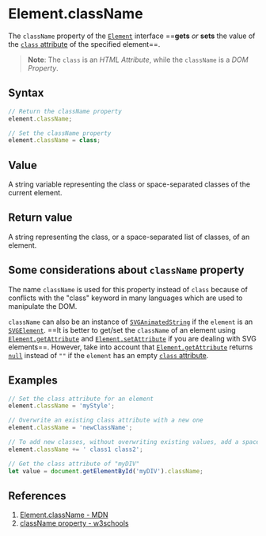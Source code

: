 # Element.className

The `className` property of the [`Element`](https://developer.mozilla.org/en-US/docs/Web/API/Element) interface ==**gets** _or_ **sets** the value of the [`class` attribute](https://developer.mozilla.org/en-US/docs/Web/HTML/Global_attributes/class) of the specified element==.

> **Note**: The `class` is an _HTML Attribute_, while the `className` is a _DOM Property_.

## Syntax

```js
// Return the className property
element.className;

// Set the className property
element.className = class;
```

## Value

A string variable representing the class or space-separated classes of the current element.

## Return value

A string representing the class, or a space-separated list of classes, of an element.

## Some considerations about `className` property

The name `className` is used for this property instead of `class` because of conflicts with the "class" keyword in many languages which are used to manipulate the DOM.

`className` can also be an instance of [`SVGAnimatedString`](https://developer.mozilla.org/en-US/docs/Web/API/SVGAnimatedString) if the `element` is an [`SVGElement`](https://developer.mozilla.org/en-US/docs/Web/API/SVGElement). ==It is better to get/set the `className` of an element using [`Element.getAttribute`](https://developer.mozilla.org/en-US/docs/Web/API/Element/getAttribute) and [`Element.setAttribute`](https://developer.mozilla.org/en-US/docs/Web/API/Element/setAttribute) if you are dealing with SVG elements==. However, take into account that [`Element.getAttribute`](https://developer.mozilla.org/en-US/docs/Web/API/Element/getAttribute) returns [`null`](https://developer.mozilla.org/en-US/docs/Web/JavaScript/Reference/Operators/null) instead of `""` if the `element` has an empty [`class` attribute](https://developer.mozilla.org/en-US/docs/Web/HTML/Global_attributes/class).

## Examples

```js
// Set the class attribute for an element
element.className = 'myStyle';

// Overwrite an existing class attribute with a new one
element.className = 'newClassName';

// To add new classes, without overwriting existing values, add a space and the new classes
element.className += ' class1 class2';

// Get the class attribute of "myDIV"
let value = document.getElementById('myDIV').className;
```

## References

1. [Element.className - MDN](https://developer.mozilla.org/en-US/docs/Web/API/Element/className)
2. [className property - w3schools](https://www.w3schools.com/jsref/prop_html_classname.asp)
